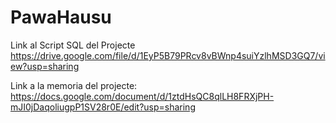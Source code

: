 # PawaHausu

Link al Script SQL del Projecte 
https://drive.google.com/file/d/1EyP5B79PRcv8vBWnp4suiYzlhMSD3GQ7/view?usp=sharing

Link a la memoria del projecte:
https://docs.google.com/document/d/1ztdHsQC8qlLH8FRXjPH-mJI0jDaqoliugpP1SV28r0E/edit?usp=sharing
